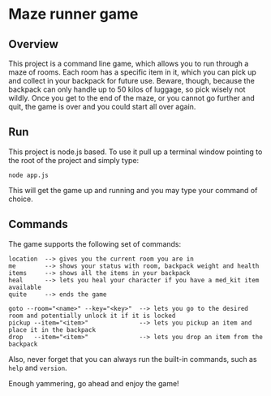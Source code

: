 # Maze runner game

## Overview

This project is a command line game, which allows you to run through a maze of rooms. Each room has a specific item in
it, which you can pick up and collect in your backpack for future use. Beware, though, because the backpack can only
handle up to 50 kilos of luggage, so pick wisely not wildly. Once you get to the end of the maze, or you cannot 
go further and quit, the game is over and you could start all over again.

## Run

This project is node.js based. To use it pull up a terminal window pointing to the root of the project and simply type:
```
node app.js 
```
This will get the game up and running and you may type your command of choice.

## Commands

The game supports the following set of commands:
```
location  --> gives you the current room you are in
me        --> shows your status with room, backpack weight and health
items     --> shows all the items in your backpack
heal      --> lets you heal your character if you have a med_kit item available
quite     --> ends the game

goto --room="<name>" --key="<key>"  --> lets you go to the desired room and potentially unlock it if it is locked
pickup --item="<item>"              --> lets you pickup an item and place it in the backpack
drop   --item="<item>"              --> lets you drop an item from the backpack
```
Also, never forget that you can always run the built-in commands, such as ```help``` and ```version```. 

Enough yammering, go ahead and enjoy the game! 